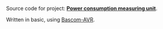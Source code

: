 Source code for project: **[Power consumption measuring unit](http://uctrl.net/projects/15/avr/power-consumption-measuring-unit)**.

Written in basic, using [Bascom-AVR](http://www.mcselec.com/).